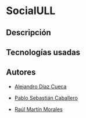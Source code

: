 # SocialULL

## Descripción

## Tecnologías usadas

## Autores

- [Alejandro Díaz Cueca](https://github.com/AlejandrDiaz)

- [Pablo Sebastián Caballero](https://github.com/alu0100812428)

- [Raúl Martín Morales](https://github.com/alu0100769579)